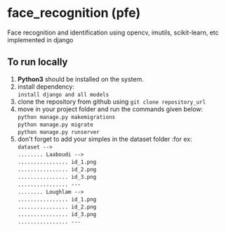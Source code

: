 # face_recognition (pfe)
Face recognition and identification using opencv, imutils, scikit-learn, etc implemented in django


## To run locally

1.  **Python3** should be installed on the system.
2. install dependency: \
     `install django and all models`
3. clone the repository from github using
      `git clone repository_url`
4. move in your project folder and run the commands given below:\
     `python manage.py makemigrations`\
     `python manage.py migrate`\
     `python manage.py runserver`
5. don't forget to add your simples in the dataset folder :for ex:\
     `dataset -->`\
     `........ Laaboudi -->`\
     `................ id_1.png`\
     `................ id_2.png`\
     `................ id_3.png`\
     `................ ---`\
     `........ Loughlam -->`\
     `................ id_1.png`\
     `................ id_2.png`\
     `................ id_3.png`\
     `................ ---`
